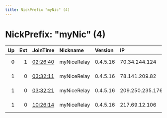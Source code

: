 ```yaml
---
title: NickPrefix "myNic" (4)
---
```


# NickPrefix: "myNic" (4)

|   Up |   Ext | JoinTime                                                                                              | Nickname    | Version   | IP              | AS        | CC   |   ORp |   Dirp | OS    | Contact     |   eFamMembers |
|-----:|------:|:------------------------------------------------------------------------------------------------------|:------------|:----------|:----------------|:----------|:-----|------:|-------:|:------|:------------|--------------:|
|    0 |     1 | [02:26:40](https://nusenu.github.io/OrNetStats/w/relay/C3DD45D7B6685A3BA48CB3B9378F957ABE6D986F.html) | myNiceRelay | 0.4.5.16  | 70.34.244.124   | AS-CHOOPA | us   |    80 |      0 | Linux | your@e-mail |             1 |
|    1 |     0 | [03:32:11](https://nusenu.github.io/OrNetStats/w/relay/9045D107E17FB5ABB8C52B8DA6FA4A6E649AD3E2.html) | myNiceRelay | 0.4.5.16  | 78.141.209.82   | AS-CHOOPA | nl   |    80 |      0 | Linux | your@e-mail |             1 |
|    1 |     0 | [03:32:21](https://nusenu.github.io/OrNetStats/w/relay/451D1E465970A1344E98E01FF257630954BFFE5D.html) | myNiceRelay | 0.4.5.16  | 209.250.235.176 | AS-CHOOPA | de   |    80 |      0 | Linux | your@e-mail |             1 |
|    1 |     0 | [10:26:14](https://nusenu.github.io/OrNetStats/w/relay/7350B5CCFE1B0F39A0940530DB154C80CB2D1F43.html) | myNiceRelay | 0.4.5.16  | 217.69.12.106   | AS-CHOOPA | fr   |    80 |      0 | Linux | your@e-mail |             1 |
